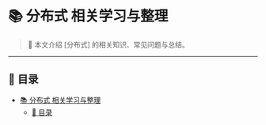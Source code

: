# 📚 分布式 相关学习与整理

> 👋 本文介绍 [分布式] 的相关知识、常见问题与总结。

---

## 📑 目录
- [📚 分布式 相关学习与整理](#-分布式-相关学习与整理)
  - [📑 目录](#-目录)

